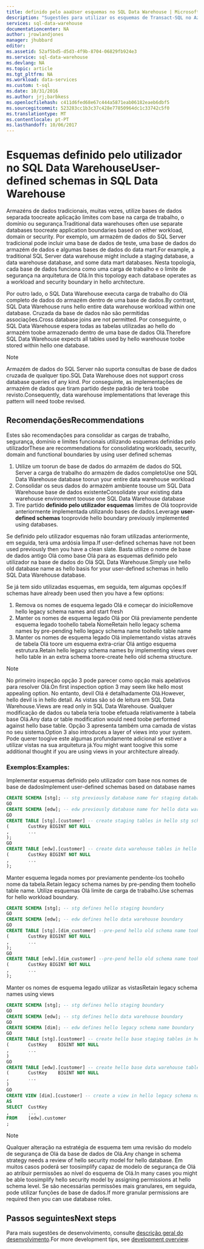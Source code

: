 ```yaml
---
title: definido pelo aaaUser esquemas no SQL Data Warehouse | Microsoft Docs
description: "Sugestões para utilizar os esquemas de Transact-SQL no Azure SQL Data Warehouse para desenvolver soluções."
services: sql-data-warehouse
documentationcenter: NA
author: jrowlandjones
manager: jhubbard
editor: 
ms.assetid: 52af5bd5-d5d3-4f9b-8704-06829fb924e3
ms.service: sql-data-warehouse
ms.devlang: NA
ms.topic: article
ms.tgt_pltfrm: NA
ms.workload: data-services
ms.custom: t-sql
ms.date: 10/31/2016
ms.author: jrj;barbkess
ms.openlocfilehash: c411d6fed68e67c444a5871eab06182eaeb6dbf5
ms.sourcegitcommit: 523283cc1b3c37c428e77850964dc1c33742c5f0
ms.translationtype: MT
ms.contentlocale: pt-PT
ms.lasthandoff: 10/06/2017
---
```

# <a name="user-defined-schemas-in-sql-data-warehouse"></a><span data-ttu-id="654ef-103">Esquemas definido pelo utilizador no SQL Data Warehouse</span><span class="sxs-lookup"><span data-stu-id="654ef-103">User-defined schemas in SQL Data Warehouse</span></span>
<span data-ttu-id="654ef-104">Armazéns de dados tradicionais, muitas vezes, utilize bases de dados separada toocreate aplicação limites com base na carga de trabalho, o domínio ou segurança.</span><span class="sxs-lookup"><span data-stu-id="654ef-104">Traditional data warehouses often use separate databases toocreate application boundaries based on either workload, domain or security.</span></span> <span data-ttu-id="654ef-105">Por exemplo, um armazém de dados do SQL Server tradicional pode incluir uma base de dados de teste, uma base de dados do armazém de dados e algumas bases de dados do data mart.</span><span class="sxs-lookup"><span data-stu-id="654ef-105">For example, a traditional SQL Server data warehouse might include a staging database, a data warehouse database, and some data mart databases.</span></span> <span data-ttu-id="654ef-106">Nesta topologia, cada base de dados funciona como uma carga de trabalho e o limite de segurança na arquitetura de Olá.</span><span class="sxs-lookup"><span data-stu-id="654ef-106">In this topology each database operates as a workload and security boundary in hello architecture.</span></span>

<span data-ttu-id="654ef-107">Por outro lado, o SQL Data Warehouse executa carga de trabalho do Olá completo de dados do armazém dentro de uma base de dados.</span><span class="sxs-lookup"><span data-stu-id="654ef-107">By contrast, SQL Data Warehouse runs hello entire data warehouse workload within one database.</span></span> <span data-ttu-id="654ef-108">Cruzada da base de dados não são permitidas associações.</span><span class="sxs-lookup"><span data-stu-id="654ef-108">Cross database joins are not permitted.</span></span> <span data-ttu-id="654ef-109">Por conseguinte, o SQL Data Warehouse espera todas as tabelas utilizadas ao hello do armazém toobe armazenado dentro de uma base de dados Olá.</span><span class="sxs-lookup"><span data-stu-id="654ef-109">Therefore SQL Data Warehouse expects all tables used by hello warehouse toobe stored within hello one database.</span></span>

> [!NOTE]
> <span data-ttu-id="654ef-110">Armazém de dados do SQL Server não suporta consultas de base de dados cruzada de qualquer tipo.</span><span class="sxs-lookup"><span data-stu-id="654ef-110">SQL Data Warehouse does not support cross database queries of any kind.</span></span> <span data-ttu-id="654ef-111">Por conseguinte, as implementações de armazém de dados que tiram partido deste padrão de terá toobe revisto.</span><span class="sxs-lookup"><span data-stu-id="654ef-111">Consequently, data warehouse implementations that leverage this pattern will need toobe revised.</span></span>
> 
> 

## <a name="recommendations"></a><span data-ttu-id="654ef-112">Recomendações</span><span class="sxs-lookup"><span data-stu-id="654ef-112">Recommendations</span></span>
<span data-ttu-id="654ef-113">Estes são recomendações para consolidar as cargas de trabalho, segurança, domínio e limites funcionais utilizando esquemas definidas pelo utilizador</span><span class="sxs-lookup"><span data-stu-id="654ef-113">These are recommendations for consolidating workloads, security, domain and functional boundaries by using user defined schemas</span></span>

1. <span data-ttu-id="654ef-114">Utilize um toorun de base de dados do armazém de dados do SQL Server a carga de trabalho do armazém de dados completo</span><span class="sxs-lookup"><span data-stu-id="654ef-114">Use one SQL Data Warehouse database toorun your entire data warehouse workload</span></span>
2. <span data-ttu-id="654ef-115">Consolidar os seus dados do armazém ambiente toouse um SQL Data Warehouse base de dados existente</span><span class="sxs-lookup"><span data-stu-id="654ef-115">Consolidate your existing data warehouse environment toouse one SQL Data Warehouse database</span></span>
3. <span data-ttu-id="654ef-116">Tire partido **definido pelo utilizador esquemas** limites de Olá tooprovide anteriormente implementada utilizando bases de dados.</span><span class="sxs-lookup"><span data-stu-id="654ef-116">Leverage **user-defined schemas** tooprovide hello boundary previously implemented using databases.</span></span>

<span data-ttu-id="654ef-117">Se definido pelo utilizador esquemas não foram utilizadas anteriormente, em seguida, terá uma ardósia limpa.</span><span class="sxs-lookup"><span data-stu-id="654ef-117">If user-defined schemas have not been used previously then you have a clean slate.</span></span> <span data-ttu-id="654ef-118">Basta utilize o nome de base de dados antigo Olá como base Olá para as esquemas definido pelo utilizador na base de dados do Olá SQL Data Warehouse.</span><span class="sxs-lookup"><span data-stu-id="654ef-118">Simply use hello old database name as hello basis for your user-defined schemas in hello SQL Data Warehouse database.</span></span>

<span data-ttu-id="654ef-119">Se já tem sido utilizadas esquemas, em seguida, tem algumas opções:</span><span class="sxs-lookup"><span data-stu-id="654ef-119">If schemas have already been used then you have a few options:</span></span>

1. <span data-ttu-id="654ef-120">Remova os nomes de esquema legado Olá e começar do início</span><span class="sxs-lookup"><span data-stu-id="654ef-120">Remove hello legacy schema names and start fresh</span></span>
2. <span data-ttu-id="654ef-121">Manter os nomes de esquema legado Olá por Olá previamente pendente esquema legado toohello tabela Nome</span><span class="sxs-lookup"><span data-stu-id="654ef-121">Retain hello legacy schema names by pre-pending hello legacy schema name toohello table name</span></span>
3. <span data-ttu-id="654ef-122">Manter os nomes de esquema legado Olá implementando vistas através de tabela Olá toore um esquema extra-criar Olá antigo esquema estrutura.</span><span class="sxs-lookup"><span data-stu-id="654ef-122">Retain hello legacy schema names by implementing views over hello table in an extra schema toore-create hello old schema structure.</span></span>

> [!NOTE]
> <span data-ttu-id="654ef-123">No primeiro inspeção opção 3 pode parecer como opção mais apelativos para resolver Olá.</span><span class="sxs-lookup"><span data-stu-id="654ef-123">On first inspection option 3 may seem like hello most appealing option.</span></span> <span data-ttu-id="654ef-124">No entanto, devil Olá é detalhadamente Olá.</span><span class="sxs-lookup"><span data-stu-id="654ef-124">However, hello devil is in hello detail.</span></span> <span data-ttu-id="654ef-125">As vistas são só de leitura em SQL Data Warehouse.</span><span class="sxs-lookup"><span data-stu-id="654ef-125">Views are read only in SQL Data Warehouse.</span></span> <span data-ttu-id="654ef-126">Qualquer modificação de dados ou tabela teria toobe efetuada relativamente à tabela base Olá.</span><span class="sxs-lookup"><span data-stu-id="654ef-126">Any data or table modification would need toobe performed against hello base table.</span></span> <span data-ttu-id="654ef-127">Opção 3 apresenta também uma camada de vistas no seu sistema.</span><span class="sxs-lookup"><span data-stu-id="654ef-127">Option 3 also introduces a layer of views into your system.</span></span> <span data-ttu-id="654ef-128">Pode querer toogive este algumas profundamente adicional se estiver a utilizar vistas na sua arquitetura já.</span><span class="sxs-lookup"><span data-stu-id="654ef-128">You might want toogive this some additional thought if you are using views in your architecture already.</span></span>
> 
> 

### <a name="examples"></a><span data-ttu-id="654ef-129">Exemplos:</span><span class="sxs-lookup"><span data-stu-id="654ef-129">Examples:</span></span>
<span data-ttu-id="654ef-130">Implementar esquemas definido pelo utilizador com base nos nomes de base de dados</span><span class="sxs-lookup"><span data-stu-id="654ef-130">Implement user-defined schemas based on database names</span></span>

```sql
CREATE SCHEMA [stg]; -- stg previously database name for staging database
GO
CREATE SCHEMA [edw]; -- edw previously database name for hello data warehouse
GO
CREATE TABLE [stg].[customer] -- create staging tables in hello stg schema
(       CustKey BIGINT NOT NULL
,       ...
);
GO
CREATE TABLE [edw].[customer] -- create data warehouse tables in hello edw schema
(       CustKey BIGINT NOT NULL
,       ...
);
```

<span data-ttu-id="654ef-131">Manter esquema legada nomes por previamente pendente-los toohello nome da tabela.</span><span class="sxs-lookup"><span data-stu-id="654ef-131">Retain legacy schema names by pre-pending them toohello table name.</span></span> <span data-ttu-id="654ef-132">Utilize esquemas Olá limite de carga de trabalho.</span><span class="sxs-lookup"><span data-stu-id="654ef-132">Use schemas for hello workload boundary.</span></span>

```sql
CREATE SCHEMA [stg]; -- stg defines hello staging boundary
GO
CREATE SCHEMA [edw]; -- edw defines hello data warehouse boundary
GO
CREATE TABLE [stg].[dim_customer] --pre-pend hello old schema name toohello table and create in hello staging boundary
(       CustKey BIGINT NOT NULL
,       ...
);
GO
CREATE TABLE [edw].[dim_customer] --pre-pend hello old schema name toohello table and create in hello data warehouse boundary
(       CustKey BIGINT NOT NULL
,       ...
);
```

<span data-ttu-id="654ef-133">Manter os nomes de esquema legado utilizar as vistas</span><span class="sxs-lookup"><span data-stu-id="654ef-133">Retain legacy schema names using views</span></span>

```sql
CREATE SCHEMA [stg]; -- stg defines hello staging boundary
GO
CREATE SCHEMA [edw]; -- stg defines hello data warehouse boundary
GO
CREATE SCHEMA [dim]; -- edw defines hello legacy schema name boundary
GO
CREATE TABLE [stg].[customer] -- create hello base staging tables in hello staging boundary
(       CustKey    BIGINT NOT NULL
,       ...
)
GO
CREATE TABLE [edw].[customer] -- create hello base data warehouse tables in hello data warehouse boundary
(       CustKey    BIGINT NOT NULL
,       ...
)
GO
CREATE VIEW [dim].[customer] -- create a view in hello legacy schema name boundary for presentation consistency purposes only
AS
SELECT  CustKey
,       ...
FROM    [edw].customer
;
```

> [!NOTE]
> <span data-ttu-id="654ef-134">Qualquer alteração na estratégia de esquema tem uma revisão do modelo de segurança de Olá da base de dados de Olá.</span><span class="sxs-lookup"><span data-stu-id="654ef-134">Any change in schema strategy needs a review of hello security model for hello database.</span></span> <span data-ttu-id="654ef-135">Em muitos casos poderá ser toosimplify capaz de modelo de segurança de Olá ao atribuir permissões ao nível do esquema de Olá.</span><span class="sxs-lookup"><span data-stu-id="654ef-135">In many cases you might be able toosimplify hello security model by assigning permissions at hello schema level.</span></span> <span data-ttu-id="654ef-136">Se são necessárias permissões mais granulares, em seguida, pode utilizar funções de base de dados.</span><span class="sxs-lookup"><span data-stu-id="654ef-136">If more granular permissions are required then you can use database roles.</span></span>
> 
> 

## <a name="next-steps"></a><span data-ttu-id="654ef-137">Passos seguintes</span><span class="sxs-lookup"><span data-stu-id="654ef-137">Next steps</span></span>
<span data-ttu-id="654ef-138">Para mais sugestões de desenvolvimento, consulte [descrição geral do desenvolvimento][development overview].</span><span class="sxs-lookup"><span data-stu-id="654ef-138">For more development tips, see [development overview][development overview].</span></span>

<!--Image references-->

<!--Article references-->
[development overview]: sql-data-warehouse-overview-develop.md

<!--MSDN references-->

<!--Other Web references-->
